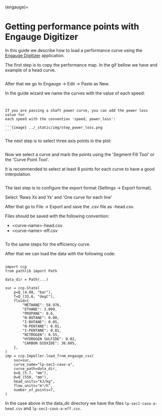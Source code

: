 (engauge)=
# Getting performance points with Engauge Digitizer

In this guide we describe how to load a performance curve using the [Engauge Digitizer](https://markummitchell.github.io/engauge-digitizer/) application.

The first step is to copy the performance map. In the gif bellow we have and example of a head curve.

```{image} ../_static/img/step1.gif
```
After that we go to Engauge -> Edit -> Paste as New.

In the guide wizard we name the curves with the value of each speed:

```{image} ../_static/img/step2.gif
```

````{note}

If you are passing a shaft power curve, you can add the power loss value for 
each speed with the convention 'speed, power_loss':

```{image} ../_static/img/step_power_loss.png
```

````



The next step is to select three axis points in the plot:

```{image} ../_static/img/step3.gif
```


Now we select a curve and mark the points using the 'Segment Fill Tool' or the 'Curve Point Tool'.

It is recommended to select at least 8 points for each curve to have a good interpolation.

```{image} ../_static/img/step4.gif
```

The last step is to configure the export format (Settings -> Export format).

Select 'Raws Xs and Ys' and 'One curve for each line'

After that go to File -> Export and save the .csv file as <curve-name>-head.csv.

Files should be saved with the following convention:
 - \<curve-name\>-head.csv
 - \<curve-name\>-eff.csv

```{image} ../_static/img/step5.gif
```

To the same steps for the efficiency curve.

After that we can load the data with the following code:

```{code-block} python3

import ccp
from pathlib import Path

data_dir = Path(...)

suc = ccp.State(
    p=Q_(4.08, "bar"),
    T=Q_(33.6, "degC"),
    fluid={
        "METHANE": 58.976,
        "ETHANE": 3.099,
        "PROPANE": 0.6,
        "N-BUTANE": 0.08,
        "I-BUTANE": 0.05,
        "N-PENTANE": 0.01,
        "I-PENTANE": 0.01,
        "NITROGEN": 0.55,
        "HYDROGEN SULFIDE": 0.02,
        "CARBON DIOXIDE": 36.605,
    },
)
imp = ccp.Impeller.load_from_engauge_csv(
    suc=suc,
    curve_name="lp-sec1-caso-a",
    curve_path=data_dir,
    b=Q_(5.7, "mm"),
    D=Q_(550, "mm"),
    head_units="kJ/kg",
    flow_units="m³/h",
    number_of_points=7,
)
```

In the case above in the data_dir directory we have the files `lp-sec1-caso-a-head.csv` and `lp-sec1-caso-a-eff.csv`.
